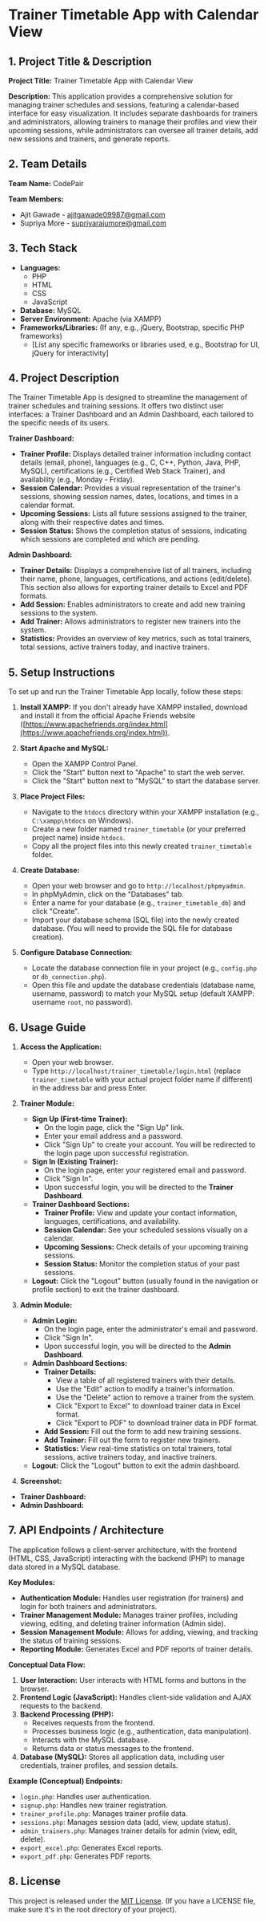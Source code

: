 # Trainer Timetable App with Calendar View

## 1. Project Title & Description

**Project Title:** Trainer Timetable App with Calendar View

**Description:** This application provides a comprehensive solution for managing trainer schedules and sessions, featuring a calendar-based interface for easy visualization. It includes separate dashboards for trainers and administrators, allowing trainers to manage their profiles and view their upcoming sessions, while administrators can oversee all trainer details, add new sessions and trainers, and generate reports.

## 2. Team Details

**Team Name:** CodePair

**Team Members:**
*   Ajit Gawade - ajitgawade09987@gmail.com
*   Supriya More - supriyarajumore@gmail.com

## 3. Tech Stack

*   **Languages:**
    *   PHP
    *   HTML
    *   CSS
    *   JavaScript
*   **Database:** MySQL
*   **Server Environment:** Apache (via XAMPP)
*   **Frameworks/Libraries:** (If any, e.g., jQuery, Bootstrap, specific PHP frameworks)
    *   [List any specific frameworks or libraries used, e.g., Bootstrap for UI, jQuery for interactivity]

## 4. Project Description

The Trainer Timetable App is designed to streamline the management of trainer schedules and training sessions. It offers two distinct user interfaces: a Trainer Dashboard and an Admin Dashboard, each tailored to the specific needs of its users.

**Trainer Dashboard:**
*   **Trainer Profile:** Displays detailed trainer information including contact details (email, phone), languages (e.g., C, C++, Python, Java, PHP, MySQL), certifications (e.g., Certified Web Stack Trainer), and availability (e.g., Monday - Friday).
*   **Session Calendar:** Provides a visual representation of the trainer's sessions, showing session names, dates, locations, and times in a calendar format.
*   **Upcoming Sessions:** Lists all future sessions assigned to the trainer, along with their respective dates and times.
*   **Session Status:** Shows the completion status of sessions, indicating which sessions are completed and which are pending.

**Admin Dashboard:**
*   **Trainer Details:** Displays a comprehensive list of all trainers, including their name, phone, languages, certifications, and actions (edit/delete). This section also allows for exporting trainer details to Excel and PDF formats.
*   **Add Session:** Enables administrators to create and add new training sessions to the system.
*   **Add Trainer:** Allows administrators to register new trainers into the system.
*   **Statistics:** Provides an overview of key metrics, such as total trainers, total sessions, active trainers today, and inactive trainers.

## 5. Setup Instructions

To set up and run the Trainer Timetable App locally, follow these steps:

1.  **Install XAMPP:** If you don't already have XAMPP installed, download and install it from the official Apache Friends website ([https://www.apachefriends.org/index.html](https://www.apachefriends.org/index.html)).

2.  **Start Apache and MySQL:**
    *   Open the XAMPP Control Panel.
    *   Click the "Start" button next to "Apache" to start the web server.
    *   Click the "Start" button next to "MySQL" to start the database server.

3.  **Place Project Files:**
    *   Navigate to the `htdocs` directory within your XAMPP installation (e.g., `C:\xampp\htdocs` on Windows).
    *   Create a new folder named `trainer_timetable` (or your preferred project name) inside `htdocs`.
    *   Copy all the project files into this newly created `trainer_timetable` folder.

4.  **Create Database:**
    *   Open your web browser and go to `http://localhost/phpmyadmin`.
    *   In phpMyAdmin, click on the "Databases" tab.
    *   Enter a name for your database (e.g., `trainer_timetable_db`) and click "Create".
    *   Import your database schema (SQL file) into the newly created database. (You will need to provide the SQL file for database creation).

5.  **Configure Database Connection:**
    *   Locate the database connection file in your project (e.g., `config.php` or `db_connection.php`).
    *   Open this file and update the database credentials (database name, username, password) to match your MySQL setup (default XAMPP: username `root`, no password).

## 6. Usage Guide

1.  **Access the Application:**
    *   Open your web browser.
    *   Type `http://localhost/trainer_timetable/login.html` (replace `trainer_timetable` with your actual project folder name if different) in the address bar and press Enter.

2.  **Trainer Module:**
    *   **Sign Up (First-time Trainer):**
        *   On the login page, click the "Sign Up" link.
        *   Enter your email address and a password.
        *   Click "Sign Up" to create your account. You will be redirected to the login page upon successful registration.
    *   **Sign In (Existing Trainer):**
        *   On the login page, enter your registered email and password.
        *   Click "Sign In".
        *   Upon successful login, you will be directed to the **Trainer Dashboard**.
    *   **Trainer Dashboard Sections:**
        *   **Trainer Profile:** View and update your contact information, languages, certifications, and availability.
        *   **Session Calendar:** See your scheduled sessions visually on a calendar.
        *   **Upcoming Sessions:** Check details of your upcoming training sessions.
        *   **Session Status:** Monitor the completion status of your past sessions.
    *   **Logout:** Click the "Logout" button (usually found in the navigation or profile section) to exit the trainer dashboard.

3.  **Admin Module:**
    *   **Admin Login:**
        *   On the login page, enter the administrator's email and password.
        *   Click "Sign In".
        *   Upon successful login, you will be directed to the **Admin Dashboard**.
    *   **Admin Dashboard Sections:**
        *   **Trainer Details:**
            *   View a table of all registered trainers with their details.
            *   Use the "Edit" action to modify a trainer's information.
            *   Use the "Delete" action to remove a trainer from the system.
            *   Click "Export to Excel" to download trainer data in Excel format.
            *   Click "Export to PDF" to download trainer data in PDF format.
        *   **Add Session:** Fill out the form to add new training sessions.
        *   **Add Trainer:** Fill out the form to register new trainers.
        *   **Statistics:** View real-time statistics on total trainers, total sessions, active trainers today, and inactive trainers.
    *   **Logout:** Click the "Logout" button to exit the admin dashboard.

4.  **Screenshot:**
   *   **Trainer Dashboard:**
   *   **Admin Dashboard:**
   

## 7. API Endpoints / Architecture

The application follows a client-server architecture, with the frontend (HTML, CSS, JavaScript) interacting with the backend (PHP) to manage data stored in a MySQL database.

**Key Modules:**

*   **Authentication Module:** Handles user registration (for trainers) and login for both trainers and administrators.
*   **Trainer Management Module:** Manages trainer profiles, including viewing, editing, and deleting trainer information (Admin side).
*   **Session Management Module:** Allows for adding, viewing, and tracking the status of training sessions.
*   **Reporting Module:** Generates Excel and PDF reports of trainer details.

**Conceptual Data Flow:**

1.  **User Interaction:** User interacts with HTML forms and buttons in the browser.
2.  **Frontend Logic (JavaScript):** Handles client-side validation and AJAX requests to the backend.
3.  **Backend Processing (PHP):**
    *   Receives requests from the frontend.
    *   Processes business logic (e.g., authentication, data manipulation).
    *   Interacts with the MySQL database.
    *   Returns data or status messages to the frontend.
4.  **Database (MySQL):** Stores all application data, including user credentials, trainer profiles, and session details.

**Example (Conceptual) Endpoints:**

*   `login.php`: Handles user authentication.
*   `signup.php`: Handles new trainer registration.
*   `trainer_profile.php`: Manages trainer profile data.
*   `sessions.php`: Manages session data (add, view, update status).
*   `admin_trainers.php`: Manages trainer details for admin (view, edit, delete).
*   `export_excel.php`: Generates Excel reports.
*   `export_pdf.php`: Generates PDF reports.

## 8. License

This project is released under the [MIT License](LICENSE). (If you have a LICENSE file, make sure it's in the root directory of your project).
